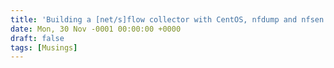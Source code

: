 ```yaml
---
title: 'Building a [net/s]flow collector with CentOS, nfdump and nfsen'
date: Mon, 30 Nov -0001 00:00:00 +0000
draft: false
tags: [Musings]
---
```


